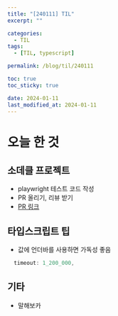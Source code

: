 ```yaml
---
title: "[240111] TIL"
excerpt: ""

categories:
  - TIL
tags:
  - [TIL, typescript]

permalink: /blog/til/240111

toc: true
toc_sticky: true

date: 2024-01-11
last_modified_at: 2024-01-11
---
```


# 오늘 한 것

## 소데클 프로젝트

- playwright 테스트 코드 작성
- PR 올리기, 리뷰 받기
- [PR 링크](https://github.com/omizha/sdc-stock/pull/16)

## 타입스크립트 팁

- 값에 언더바를 사용하면 가독성 좋음

```jsx
  timeout: 1_200_000,
```

## 기타

- 말해보카

